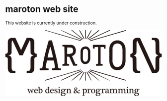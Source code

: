 # maroton web site

This website is currently under construction.

![capture](https://github.com/shiruco/maroton_web/blob/master/assets/images/logo.png)